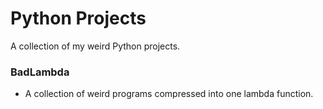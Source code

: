 # Python Projects
A collection of my weird Python projects.

### BadLambda
- A collection of weird programs compressed into one lambda function.
